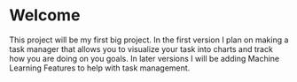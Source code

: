 # Welcome

This project will be my first big project. In the first version I plan on making a task manager that allows you to visualize your task into charts and track how you are doing on you goals. In later versions I will be adding Machine Learning Features to help with task management. 